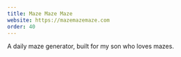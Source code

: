 ```yaml
---
title: Maze Maze Maze
website: https://mazemazemaze.com
order: 40
---
```

A daily maze generator, built for my son who loves mazes.